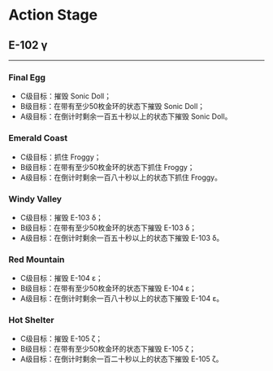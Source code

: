 # Action Stage

## E-102 γ

---

### Final Egg

* C级目标：摧毁 Sonic Doll；
* B级目标：在带有至少50枚金环的状态下摧毁 Sonic Doll；
* A级目标：在倒计时剩余一百五十秒以上的状态下摧毁 Sonic Doll。

### Emerald Coast

* C级目标：抓住 Froggy；
* B级目标：在带有至少50枚金环的状态下抓住 Froggy；
* A级目标：在倒计时剩余一百八十秒以上的状态下抓住 Froggy。

### Windy Valley

* C级目标：摧毁 E-103 δ；
* B级目标：在带有至少50枚金环的状态下摧毁 E-103 δ；
* A级目标：在倒计时剩余一百五十秒以上的状态下摧毁 E-103 δ。

### Red Mountain

* C级目标：摧毁 E-104 ε；
* B级目标：在带有至少50枚金环的状态下摧毁 E-104 ε；
* A级目标：在倒计时剩余一百八十秒以上的状态下摧毁 E-104 ε。

### Hot Shelter

* C级目标：摧毁 E-105 ζ；
* B级目标：在带有至少50枚金环的状态下摧毁 E-105 ζ；
* A级目标：在倒计时剩余一百二十秒以上的状态下摧毁 E-105 ζ。
